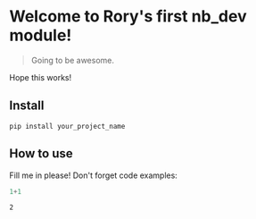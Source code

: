 # Welcome to Rory's first nb_dev module!
> Going to be awesome.


Hope this works!

## Install

`pip install your_project_name`

## How to use

Fill me in please! Don't forget code examples:

```python
1+1
```




    2


